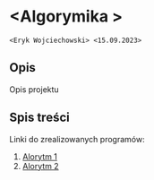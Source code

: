 # \<Algorymika  >

`<Eryk Wojciechowski> <15.09.2023>`

## Opis

Opis projektu

## Spis treści

Linki do zrealizowanych programów:

1. [Alorytm 1]()
2. [Alorytm 2]()